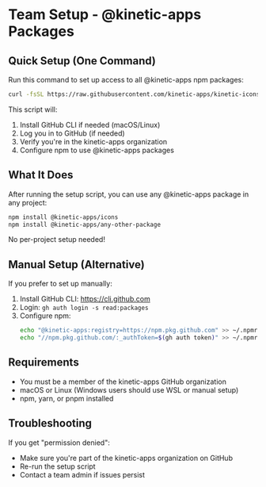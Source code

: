 # Team Setup - @kinetic-apps Packages

## Quick Setup (One Command)

Run this command to set up access to all @kinetic-apps npm packages:

```bash
curl -fsSL https://raw.githubusercontent.com/kinetic-apps/kinetic-icons/main/scripts/setup-kinetic-packages.sh | bash
```

This script will:
1. Install GitHub CLI if needed (macOS/Linux)
2. Log you in to GitHub (if needed)
3. Verify you're in the kinetic-apps organization
4. Configure npm to use @kinetic-apps packages

## What It Does

After running the setup script, you can use any @kinetic-apps package in any project:

```bash
npm install @kinetic-apps/icons
npm install @kinetic-apps/any-other-package
```

No per-project setup needed!

## Manual Setup (Alternative)

If you prefer to set up manually:

1. Install GitHub CLI: https://cli.github.com
2. Login: `gh auth login -s read:packages`
3. Configure npm:
   ```bash
   echo "@kinetic-apps:registry=https://npm.pkg.github.com" >> ~/.npmrc
   echo "//npm.pkg.github.com/:_authToken=$(gh auth token)" >> ~/.npmrc
   ```

## Requirements

- You must be a member of the kinetic-apps GitHub organization
- macOS or Linux (Windows users should use WSL or manual setup)
- npm, yarn, or pnpm installed

## Troubleshooting

If you get "permission denied":
- Make sure you're part of the kinetic-apps organization on GitHub
- Re-run the setup script
- Contact a team admin if issues persist